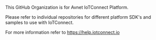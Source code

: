 This GitHub Organization is for Avnet IoTConnect Platform.

Please refer to individual repositories for different platform SDK's and samples to use with IoTConnect.

For more information refer to https://help.iotconnect.io
